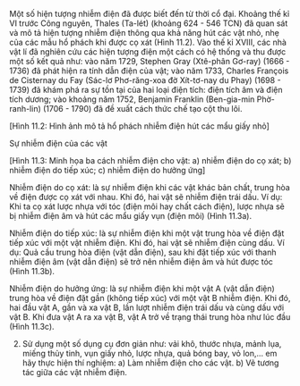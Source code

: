 Một số hiện tượng nhiễm điện đã được biết đến từ thời cổ đại. Khoảng thế kỉ VI trước Công nguyên, Thales (Ta-lét) (khoảng 624 - 546 TCN) đã quan sát và mô tả hiện tượng nhiễm điện thông qua khả năng hút các vật nhỏ, nhẹ của các mẫu hổ phách khi được cọ xát (Hình 11.2). Vào thế kỉ XVIII, các nhà vật lí đã nghiên cứu các hiện tượng điện một cách có hệ thống và thu được một số kết quả như: vào năm 1729, Stephen Gray (Xtê-phân Gơ-ray) (1666 - 1736) đã phát hiện ra tính dẫn điện của vật; vào năm 1733, Charles François de Cisternay du Fay (Sác-lơ Phơ-răng-xoa đờ Xít-tơ-nay du Phay) (1698 - 1739) đã khám phá ra sự tồn tại của hai loại điện tích: điện tích âm và điện tích dương; vào khoảng năm 1752, Benjamin Franklin (Ben-gia-min Phờ-ranh-lin) (1706 - 1790) đã đề xuất cách thức chế tạo cột thu lôi.

[Hình 11.2: Hình ảnh mô tả hổ phách nhiễm điện hút các mẩu giấy nhỏ]

Sự nhiễm điện của các vật

[Hình 11.3: Minh họa ba cách nhiễm điện cho vật: a) nhiễm điện do cọ xát; b) nhiễm điện do tiếp xúc; c) nhiễm điện do hưởng ứng]

Nhiễm điện do cọ xát: là sự nhiễm điện khi các vật khác bản chất, trung hòa về điện được cọ xát với nhau. Khi đó, hai vật sẽ nhiễm điện trái dấu. Ví dụ: Khi ta cọ xát lược nhựa với tóc (điện môi hay chất cách điện), lược nhựa sẽ bị nhiễm điện âm và hút các mẩu giấy vụn (điện môi) (Hình 11.3a).

Nhiễm điện do tiếp xúc: là sự nhiễm điện khi một vật trung hòa về điện đặt tiếp xúc với một vật nhiễm điện. Khi đó, hai vật sẽ nhiễm điện cùng dấu. Ví dụ: Quả cầu trung hòa điện (vật dẫn điện), sau khi đặt tiếp xúc với thanh nhiễm điện âm (vật dẫn điện) sẽ trở nên nhiễm điện âm và hút được tóc (Hình 11.3b).

Nhiễm điện do hưởng ứng: là sự nhiễm điện khi một vật A (vật dẫn điện) trung hòa về điện đặt gần (không tiếp xúc) với một vật B nhiễm điện. Khi đó, hai đầu vật A, gần và xa vật B, lần lượt nhiễm điện trái dấu và cùng dấu với vật B. Khi đưa vật A ra xa vật B, vật A trở về trạng thái trung hòa như lúc đầu (Hình 11.3c).

2. Sử dụng một số dụng cụ đơn giản như: vải khô, thước nhựa, mảnh lụa, miếng thủy tinh, vụn giấy nhỏ, lược nhựa, quả bóng bay, vỏ lon,... em hãy thực hiện thí nghiệm:
a) Làm nhiễm điện cho các vật.
b) Vẽ tương tác giữa các vật nhiễm điện.